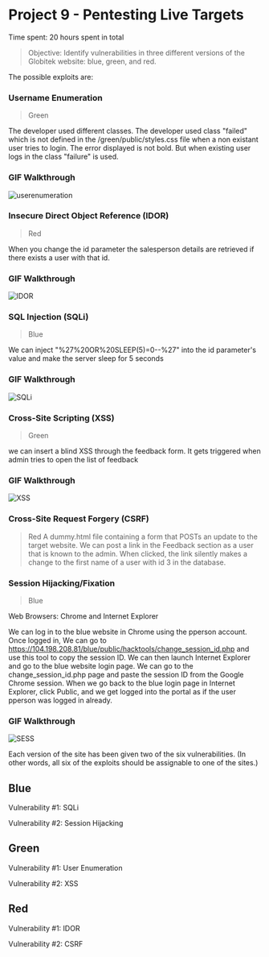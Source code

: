 # Project 9 - Pentesting Live Targets

Time spent: 20 hours spent in total

> Objective: Identify vulnerabilities in three different versions of the Globitek website: blue, green, and red.

The possible exploits are:
### Username Enumeration 
> Green

The developer used different classes. The developer used class "failed" which is not defined in the /green/public/styles.css file when a non existant user tries to login. The error displayed is not bold. But when existing user logs in the class "failure" is used.
### GIF Walkthrough  
![userenumeration](https://user-images.githubusercontent.com/34077891/58156790-cb6f0780-7c2b-11e9-90a7-3439481e89c6.gif)
 
 
 
### Insecure Direct Object Reference (IDOR)
> Red

When you change the id parameter the salesperson details are retrieved if there exists a user with that id. 
### GIF Walkthrough
![IDOR](https://user-images.githubusercontent.com/34077891/58156894-08d39500-7c2c-11e9-842f-49570a541e0a.gif)



### SQL Injection (SQLi)
> Blue

We can inject "%27%20OR%20SLEEP(5)=0--%27" into the id parameter's value and make the server sleep for 5 seconds
### GIF Walkthrough
![SQLi](https://user-images.githubusercontent.com/34077891/58156947-256fcd00-7c2c-11e9-967a-e328a52a7184.gif)



### Cross-Site Scripting (XSS)
> Green

we can insert a blind XSS through the feedback form. It gets triggered when admin tries to open the list of feedback
### GIF Walkthrough
![XSS](https://user-images.githubusercontent.com/34077891/58157914-2d307100-7c2e-11e9-9194-4aa46b6202a8.gif)



### Cross-Site Request Forgery (CSRF)
> Red
A dummy.html file containing a form that POSTs an update to the target website. We can post a link in the Feedback section as a user that is known to the admin. When clicked, the link silently makes a change to the first name of a user with id 3 in the database.

### Session Hijacking/Fixation
> Blue

Web Browsers: Chrome and Internet Explorer

We can log in to the blue website in Chrome using the pperson account. Once logged in, We can go to https://104.198.208.81/blue/public/hacktools/change_session_id.php and use this tool to copy the session ID. We can then launch Internet Explorer and go to the blue website login page. We can go to the change_session_id.php page and paste the session ID from the Google Chrome session. When we go back to the blue login page in Internet Explorer, click Public, and we get logged into the portal as if the user pperson was logged in already.
### GIF Walkthrough
![SESS](https://user-images.githubusercontent.com/34077891/58160831-0bd28380-7c34-11e9-88de-01dc07ecdf5a.gif)


Each version of the site has been given two of the six vulnerabilities. (In other words, all six of the exploits should be assignable to one of the sites.)

## Blue

Vulnerability #1: SQLi

Vulnerability #2: Session Hijacking


## Green

Vulnerability #1: User Enumeration

Vulnerability #2: XSS


## Red

Vulnerability #1: IDOR

Vulnerability #2: CSRF




